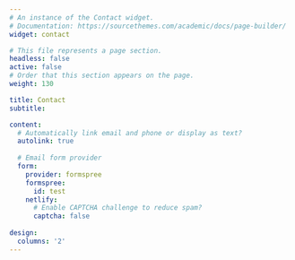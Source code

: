 ```yaml
---
# An instance of the Contact widget.
# Documentation: https://sourcethemes.com/academic/docs/page-builder/
widget: contact

# This file represents a page section.
headless: false
active: false
# Order that this section appears on the page.
weight: 130

title: Contact
subtitle:

content:
  # Automatically link email and phone or display as text?
  autolink: true
  
  # Email form provider
  form:
    provider: formspree
    formspree:
      id: test
    netlify:
      # Enable CAPTCHA challenge to reduce spam?
      captcha: false
  
design:
  columns: '2'
---
```

